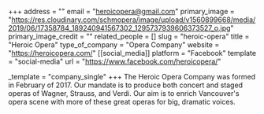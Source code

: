 +++
address = ""
email = "heroicopera@gmail.com"
primary_image = "https://res.cloudinary.com/schmopera/image/upload/v1560899668/media/2019/06/17358784_189240941567302_1295737939606373527_o.jpg"
primary_image_credit = ""
related_people = []
slug = "heroic-opera"
title = "Heroic Opera"
type_of_company = "Opera Company"
website = "https://heroicopera.com/"
[[social_media]]
platform = "Facebook"
template = "social-media"
url = "https://www.facebook.com/heroicopera/"

_template = "company_single"
+++
The Heroic Opera Company was formed in February of 2017. Our mandate is to produce both concert and staged operas of Wagner, Strauss, and Verdi. Our aim is to enrich Vancouver's opera scene with more of these great operas for big, dramatic voices.